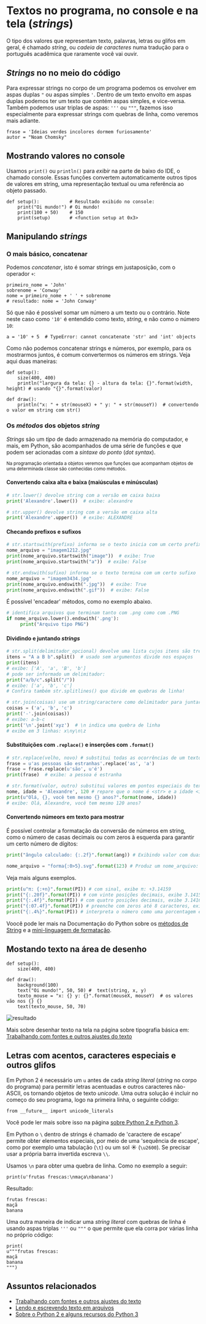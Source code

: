 # Textos no programa, no console e na tela (*strings*)

O tipo dos valores que representam texto, palavras, letras ou glifos em geral, é chamado *string*, ou *cadeia de caracteres* numa tradução para o português acadêmica que raramente você vai ouvir.

## *Strings* no no meio do código

Para expressar strings no corpo de um programa podemos os envolver em aspas duplas `"`  ou aspas simples `'`. Dentro de um texto envolto em aspas duplas podemos ter um texto que contém aspas simples, e vice-versa. Também podemos usar triplas de aspas: `'''` ou `"""`, fazemos isso especialmente para expressar strings com quebras de linha, como veremos mais adiante. 

```pyde
frase = 'Ideias verdes incolores dormem furiosamente'
autor = "Noam Chomsky"
```

## Mostrando valores no console

Usamos `print()` ou `println()` para *exibir* na parte de baixo do IDE, o chamado console. Essas funções convertem automaticamente outros tipos de valores em string, uma representação textual ou uma referência ao objeto passado.

```pyde
def setup():           # Resultado exibido no console:
    print("Oi mundo!") # Oi mundo!
    print(100 + 50)    # 150
    print(setup)       # <function setup at 0x3>
```

## Manipulando *strings*

### O mais básico, concatenar

Podemos *concatenar*, isto é somar strings em justaposição, com o operador `+`:

```pyde
primeiro_nome = 'John'
sobrenome = 'Conway'
nome = primeiro_nome + ' ' + sobrenome
# resultado: nome = 'John Conway'
```

Só que não é possível somar um número a um texto ou o contrário. Note neste caso como `'10'` é entendido como texto, *string*, e não como o número `10`:

```pyde
a = '10' + 5  # TypeError: cannot concatenate 'str' and 'int' objects
```

Como não podemos concatenar strings e números, por exemplo, para os mostrarmos juntos, é comum convertermos os números em strings. Veja aqui duas maneiras: 

```pyde
def setup():
    size(400, 400)
    println("largura da tela: {} - altura da tela: {}".format(width, height) # usando "{}".format(valor)

def draw():
    println("x: " + str(mouseX) + " y: " + str(mouseY))  # convertendo o valor em string com str()
```

### Os *métodos* dos objetos *string*

*Strings* são um *tipo* de dado armazenado na memória do computador, e mais, em Python, são acompanhados de uma série de funções e que podem ser acionadas com a *sintaxe do ponto* (*dot syntax*).

<sub>Na programação orientada a objetos veremos que funções que acompanham objetos de uma determinada classe são conhecidas como métodos.</sub>

#### Convertendo caixa alta e baixa (maiúsculas e minúsculas)
```python
# str.lower() devolve string com a versão em caixa baixa
print('Alexandre'.lower())  # exibe: alexandre

# str.upper() devolve string com a versão em caixa alta
print('Alexandre'.upper())  # exibe: ALEXANDRE
```
#### Checando prefixos e sufixos
```python
# str.startswith(prefixo) informa se o texto inicia com um certo prefixo
nome_arquivo = "imagem1212.jpg"
print(nome_arquivo.startswith("image"))  # exibe: True
print(nome_arquivo.startswith("a"))  # exibe: False

# str.endswith(sufixo) informa se o texto termina com um certo sufixo
nome_arquivo = "imagem3434.jpg"
print(nome_arquivo.endswith(".jpg"))  # exibe: True
print(nome_arquivo.endswith(".gif"))  # exibe: False
```
É possível 'encadear' métodos, como no exemplo abaixo. 
```python
# identifica arquivos que terminam tanto com .png como com .PNG
if nome_arquivo.lower().endswith('.png'):
     print("Arquivo tipo PNG")
```

#### Dividindo e juntando *strings*
```python
# str.split(delimitador_opcional) devolve uma lista cujos itens são trechos do texto "divididos"
itens = "A a B b".split()  # usado sem argumentos divide nos espaços
print(itens)
# exibe: ['A', 'a', 'B', 'b']
# pode ser informado um delimitador:
print("a/b/c".split("/"))
# exibe: ['a', 'b', 'c']
# Confira também str.splitlines() que divide em quebras de linha!

# str.join(coisas) use um string/caractere como delimitador para juntar uma coleção de textos!
coisas = ('a', 'b', 'c')
print('-'.join(coisas))
# exibe: a-b-c
print('\n'.joint('xyz')  # \n indica uma quebra de linha
# exibe em 3 linhas: x\ny\n\z
```
#### Substituições com `.replace()` e inserções com `.format()`
```python
# str.replace(velho, novo) # substitui todas as ocorrências de um texto dentro de outro, se houver
frase = u'as pessoas são estranhas'.replace('as', 'a')
frase = frase.replace(u'são', u'é')
print(frase)  # exibe: a pessoa é estranha

# str.format(valor, outro) substitui valores em pontos especiais do texto
nome, idade = 'Alexandre', 120 # repare que o nome é <str> e a idade <int>
print(u"Olá, {}, você tem mesmo {} anos?".format(nome, idade)) 
# exibe: Olá, Alexandre, você tem mesmo 120 anos?
```

#### Convertendo númeors em texto para mostrar

É possível controlar a formatação da conversão de números em string, como o número de casas decimais ou com zeros à esquerda para garantir um certo número de dígitos:

```python
print("ângulo calculado: {:.2f}".format(ang)) # Exibindo valor com duas casas decimais

nome_arquivo = "forma{:0>5}.svg".format(123) # Produz um nome_arquivo: "forma00123.svg"
```
Veja mais alguns exemplos.

```python
print(u"π: {:+n}".format(PI)) # com sinal, exibe π: +3.14159
print("{:.20f}".format(PI)) # com vinte posições decimais, exibe 3.14159274101257324219
print("{:.4f}".format(PI)) # com quatro posições decimais, exibe 3.1416
print("{:07.4f}".format(PI)) # preenche com zeros até 8 caracteres, exibe 003.1416
print("{:.4%}".format(PI)) # interpreta o número como uma porcentagem e exibe 314.1593%
```


Voocê pode ler mais na Documentação do Python sobre os [métodos de String](https://docs.python.org/pt-br/2.7/library/stdtypes.html#string-methods) e a [mini-linguagem de formatação](https://docs.python.org/pt-br/3.6/library/string.html#formatstrings).

## Mostando texto na área de desenho

```pyde
def setup():
    size(400, 400)

def draw():
    background(100)
    text("Oi mundo!", 50, 50) #  text(string, x, y) 
    texto_mouse = "x: {} y: {}".format(mouseX, mouseY)  # os valores vão nos {} {}
    text(texto_mouse, 50, 70)
```
![resultado](https://raw.githubusercontent.com/villares/material-aulas/master/Processing-Python/assets/text-na-tela.png)

Mais sobre desenhar texto na tela na página sobre tipografia básica em: [Trabalhando com fontes e outros ajustes do texto](https://github.com/villares/material-aulas/blob/master/Processing-Python/tipografia.md)

## Letras com acentos, caracteres especiais e outros glifos

Em Python 2  é necessário um `u` antes de cada *string literal* (*string* no corpo do programa) para permitir letras acentuadas e outros caracteres não-ASCII, os tornando objetos de texto *unicode*. Uma outra solução é incluir no começo do seu programa, logo na primeira linha, o seguinte código:

```pyde
from __future__ import unicode_literals
```

Você pode ler mais sobre isso na página [sobre Python 2 e Python 3](futuro.md).

Em Python o `\` dentro de strings é chamado de 'caractere de escape' permite obter elementos especiais, por meio de uma 'sequência de escape', como por exemplo uma tabulação (`\t`) ou um sol ☀ (`\u2600`). Se precisar usar a própria barra invertida escreva `\\`.

Usamos `\n` para obter uma quebra de linha. Como no exemplo a seguir:

```pyde
print(u'frutas frescas:\nmaça\nbanana')
```
Resultado:
```
frutas frescas:
maçã
banana
```

Uma outra maneira de indicar uma *string literal* com quebras de linha é usando aspas triplas `'''` ou `"""` o que permite que ela corra por várias linha no próprio código:
```pyde
print(
u"""frutas frescas:
maçã
banana
""")
```

## Assuntos relacionados

- [Trabalhando com fontes e outros ajustes do texto](tipografia.md)
- [Lendo e escrevendo texto em arquivos](file_IO.md)
- [Sobre o Python 2 e alguns recursos do Python 3](futuro.md)
